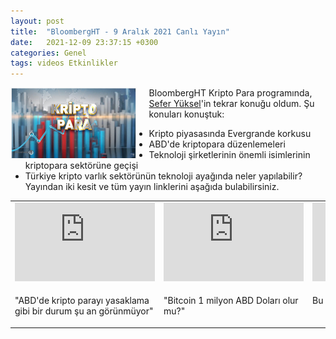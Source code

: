 ```yaml
---
layout: post
title:  "BloombergHT - 9 Aralık 2021 Canlı Yayın"
date:   2021-12-09 23:37:15 +0300
categories: Genel
tags: videos Etkinlikler
---
```


<img align="left" src="/assets/bloomberg-ht-kripto-para-poster_800.jpg" style="width:40%; padding-right:20px"> BloombergHT Kripto Para programında, [Sefer Yüksel](https://twitter.com/SeferYuksel)'in tekrar konuğu oldum. Şu konuları konuştuk: 
- Kripto piyasasında Evergrande korkusu
- ABD'de kriptopara düzenlemeleri 
- Teknoloji şirketlerinin önemli isimlerinin kriptopara sektörüne geçişi
- Türkiye kripto varlık sektörünün teknoloji ayağında neler yapılabilir?
Yayından iki kesit ve tüm yayın linklerini aşağıda bulabilirsiniz. 
&nbsp;

<table><tr><td style="width:50%">
<iframe width="224" height="126" src="https://www.youtube.com/embed/mVctj9bVN6A" frameborder="0" allowfullscreen></iframe>
</td>
<td style="width:50%">
<iframe width="224" height="126" src="https://www.youtube.com/embed/-Cr42uG15uc" frameborder="0" allowfullscreen></iframe></td>
<td style="width:50%">
<iframe width="224" height="126" src="https://www.youtube.com/embed/gHHVPlSaYZ4" frameborder="0" allowfullscreen></iframe></td></tr>
<tr><td style="width:50%; vertical-align:top">
<p>
"ABD'de kripto parayı yasaklama gibi bir durum şu an görünmüyor"  
</p></td>
<td style="width:50%; vertical-align:top">
<p>
"Bitcoin 1 milyon ABD Doları olur mu?"  
</p></td>
<td style="width:50%; vertical-align:top">
<p>Bu da tüm yayının YouTube linki</p>
</td></tr> 
</table>
